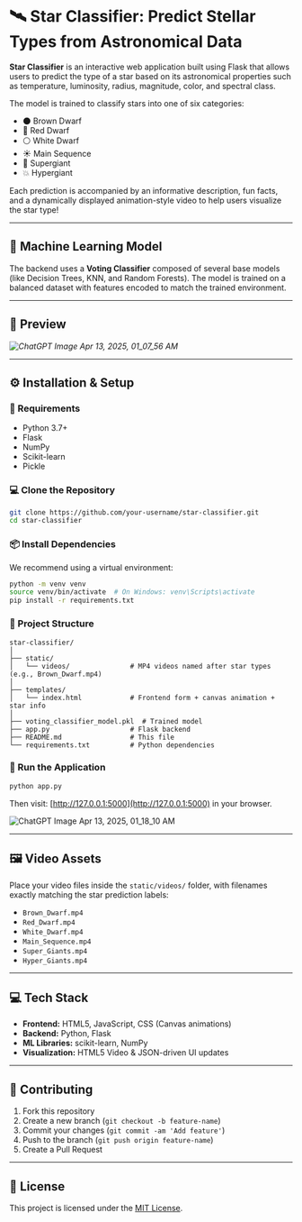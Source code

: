 # 🛰️ Star Classifier: Predict Stellar Types from Astronomical Data


**Star Classifier** is an interactive web application built using Flask that allows users to predict the type of a star based on its astronomical properties such as temperature, luminosity, radius, magnitude, color, and spectral class.

The model is trained to classify stars into one of six categories:
- 🌑 Brown Dwarf  
- 🔴 Red Dwarf  
- ⚪ White Dwarf  
- ☀️ Main Sequence  
- 🌟 Supergiant  
- 💥 Hypergiant  

Each prediction is accompanied by an informative description, fun facts, and a dynamically displayed animation-style video to help users visualize the star type!

---

## 🧠 Machine Learning Model

The backend uses a **Voting Classifier** composed of several base models (like Decision Trees, KNN, and Random Forests). The model is trained on a balanced dataset with features encoded to match the trained environment.

---

## 🌌 Preview
*![ChatGPT Image Apr 13, 2025, 01_07_56 AM](https://github.com/user-attachments/assets/6e42e702-8c5d-4d69-9e33-3bbd1dcbf30f)*

---

## ⚙️ Installation & Setup

### 🔧 Requirements

- Python 3.7+
- Flask
- NumPy
- Scikit-learn
- Pickle

### 💻 Clone the Repository

```bash
git clone https://github.com/your-username/star-classifier.git
cd star-classifier
```

### 📦 Install Dependencies

We recommend using a virtual environment:

```bash
python -m venv venv
source venv/bin/activate  # On Windows: venv\Scripts\activate
pip install -r requirements.txt
```

### 📂 Project Structure

```
star-classifier/
│
├── static/
│   └── videos/               # MP4 videos named after star types (e.g., Brown_Dwarf.mp4)
│
├── templates/
│   └── index.html            # Frontend form + canvas animation + star info
│
├── voting_classifier_model.pkl  # Trained model
├── app.py                    # Flask backend
├── README.md                 # This file
└── requirements.txt          # Python dependencies
```

### 🚀 Run the Application

```bash
python app.py
```

Then visit: [http://127.0.0.1:5000](http://127.0.0.1:5000) in your browser.

![ChatGPT Image Apr 13, 2025, 01_18_10 AM](https://github.com/user-attachments/assets/4597fce8-2ce4-4354-84f1-5d4c57e3779f)



---

## 🖼️ Video Assets

Place your video files inside the `static/videos/` folder, with filenames exactly matching the star prediction labels:

- `Brown_Dwarf.mp4`
- `Red_Dwarf.mp4`
- `White_Dwarf.mp4`
- `Main_Sequence.mp4`
- `Super_Giants.mp4`
- `Hyper_Giants.mp4`

---

## 💻 Tech Stack

- **Frontend:** HTML5, JavaScript, CSS (Canvas animations)
- **Backend:** Python, Flask
- **ML Libraries:** scikit-learn, NumPy
- **Visualization:** HTML5 Video & JSON-driven UI updates

---

## 🤝 Contributing

1. Fork this repository
2. Create a new branch (`git checkout -b feature-name`)
3. Commit your changes (`git commit -am 'Add feature'`)
4. Push to the branch (`git push origin feature-name`)
5. Create a Pull Request

---

## 📄 License

This project is licensed under the [MIT License](LICENSE).
